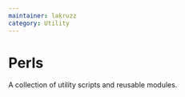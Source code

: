 ```yaml
---
maintainer: lakruzz
category: Utility
---
```


# Perls

A collection of utility scripts and reusable modules.
